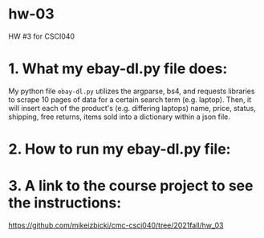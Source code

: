 # hw-03
HW #3 for CSCI040

# 1. What my ebay-dl.py file does:
My python file ```ebay-dl.py``` utilizes the argparse, bs4, and requests libraries to scrape 10 pages of data for a certain search term (e.g. laptop). Then, it will insert each of the product's (e.g. differing laptops) name, price, status, shipping, free returns, items sold into a dictionary within a json file.


# 2. How to run my ebay-dl.py file:



# 3. A link to the course project to see the instructions: 
https://github.com/mikeizbicki/cmc-csci040/tree/2021fall/hw_03

